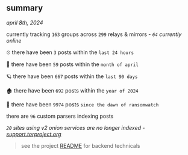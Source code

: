 
## summary
_april 8th, 2024_

currently tracking `163` groups across `299` relays & mirrors - _`64` currently online_

⏲ there have been `3` posts within the `last 24 hours`

🦈 there have been `59` posts within the `month of april`

🪐 there have been `667` posts within the `last 90 days`

🏚 there have been `692` posts within the `year of 2024`

🦕 there have been `9974` posts `since the dawn of ransomwatch`

there are `96` custom parsers indexing posts

_`20` sites using v2 onion services are no longer indexed - [support.torproject.org](https://support.torproject.org/onionservices/v2-deprecation/)_

> see the project [README](https://github.com/joshhighet/ransomwatch#ransomwatch--) for backend technicals
